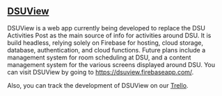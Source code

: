 ## [DSUView](https://dsuview.firebaseapp.com)

DSUView is a web app currently being developed to replace the DSU Activities Post as the main source of info for activities around DSU. It is build headless, relying solely on Firebase for hosting, cloud storage, database, authentication, and cloud functions. Future plans include a management system for room scheduling at DSU, and a content management system for the various screens displayed around DSU. You can visit DSUView by going to https://dsuview.firebaseapp.com/.

Also, you can track the development of DSUView on our [Trello](https://trello.com/b/Zz8lXt77).